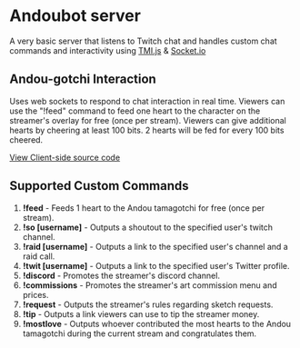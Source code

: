 # Andoubot server

A very basic server that listens to Twitch chat and handles custom chat commands and interactivity using [TMI.js](https://tmijs.com/) & [Socket.io](https://socket.io/)

## Andou-gotchi Interaction

Uses web sockets to respond to chat interaction in real time. Viewers can use the "!feed" command to feed one heart to the character on the streamer's overlay for free (once per stream). Viewers can give additional hearts by cheering at least 100 bits. 2 hearts will be fed for every 100 bits cheered. 

[View Client-side source code](https://github.com/kylemire1/andou-gatchi)

## Supported Custom Commands
1. **!feed** - Feeds 1 heart to the Andou tamagotchi for free (once per stream).
2. **!so [username]** - Outputs a shoutout to the specified user's twitch channel.
3. **!raid [username]** - Outputs a link to the specified user's channel and a raid call.
4. **!twit [username]** - Outputs a link to the specified user's Twitter profile.
5. **!discord** - Promotes the streamer's discord channel.
6. **!commissions** - Promotes the streamer's art commission menu and prices.
7. **!request** - Outputs the streamer's rules regarding sketch requests.
8. **!tip** - Outputs a link viewers can use to tip the streamer money.
9. **!mostlove** - Outputs whoever contributed the most hearts to the Andou tamagotchi during the current stream and congratulates them.

